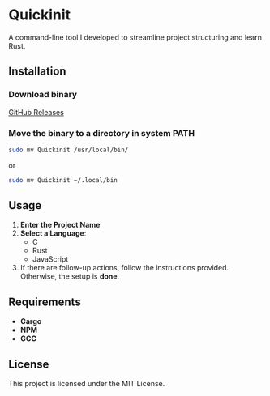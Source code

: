 # Quickinit

A command-line tool I developed to streamline project structuring and learn Rust.
## Installation 
### Download binary 
[GitHub Releases](https://github.com/AhaduChere/Quickinit/releases/tag/v1.0.0)
### Move the binary to a directory in system PATH

```bash
sudo mv Quickinit /usr/local/bin/
```
or
```bash
sudo mv Quickinit ~/.local/bin
```


## Usage
1. **Enter the Project Name**  
2. **Select a Language**:  
   - C  
   - Rust  
   - JavaScript
3. If there are follow-up actions, follow the instructions provided. Otherwise, the setup is **done**.

## Requirements
- **Cargo**
- **NPM**
- **GCC**
## License
This project is licensed under the MIT License.
